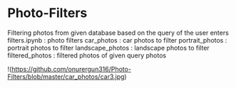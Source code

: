# Photo-Filters
Filtering photos from given database based on the query of the user enters
filters.ipynb : photo filters 
car_photos : car photos to filter
portrait_photos : portrait photos to filter
landscape_photos : landscape photos to filter
filtered_photos : filtered photos of given query photos 

!(https://github.com/onurergun316/Photo-Filters/blob/master/car_photos/car3.jpg)
